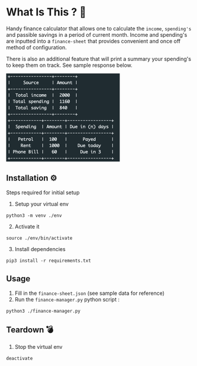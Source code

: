# What Is This ? 🤔

Handy finance calculator that allows one to calculate the `income`, `spending's` and passible savings in a period of current month. Income and spending's are inputted into a `finance-sheet` that provides convenient and once off method of configuration.

There is also an additional feature that will print a summary your spending's to keep them on track. See sample response below.

![Demo Screen](./assets/screenshot_1.png)

## Installation ⚙️

Steps required for initial setup

1. Setup your virtual env
```
python3 -m venv ./env
```
2. Activate it
```
source ./env/bin/activate
```
3. Install dependencies
```
pip3 install -r requirements.txt
```

## Usage

1. Fill in the `finance-sheet.json` (see sample data for reference)
2. Run the `finance-manager.py` python script : 
```
python3 ./finance-manager.py
```

## Teardown 💣

1. Stop the virtual env
```
deactivate
```

